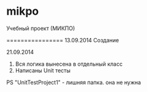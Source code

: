 mikpo
=====

Учебный проект (МИКПО)

================
 13.09.2014 Создание

21.09.2014 
 1. Вся логика вынесена в отдельный класс
 2. Написаны Unit тесты
 
PS "UnitTestProject1" - лишняя папка. она не нужна
